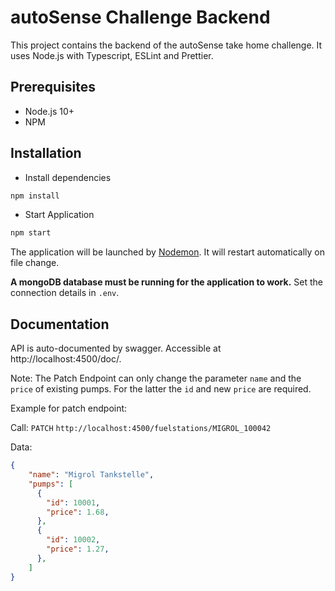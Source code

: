 # autoSense Challenge Backend

This project contains the backend of the autoSense take home challenge. It uses Node.js with Typescript, ESLint and Prettier.

## Prerequisites
- Node.js 10+
- NPM

## Installation
- Install dependencies
```bash
npm install
```


- Start Application
```bash
npm start
```
The application will be launched by [Nodemon](https://nodemon.com). It will restart automatically on file change.

__A mongoDB database must be running for the application to work.__ Set the connection details in  `.env`.

## Documentation

API is auto-documented by swagger. Accessible at http://localhost:4500/doc/.

Note: The Patch Endpoint can only change the parameter `name` and the `price` of existing pumps. For the latter the `id` and new `price` are required.

Example for patch endpoint:

Call: `PATCH` `http://localhost:4500/fuelstations/MIGROL_100042`

Data:
```json
{    
    "name": "Migrol Tankstelle",
    "pumps": [
      {
        "id": 10001,
        "price": 1.68,
      },
      {
        "id": 10002,
        "price": 1.27,
      },
    ]
}
```
